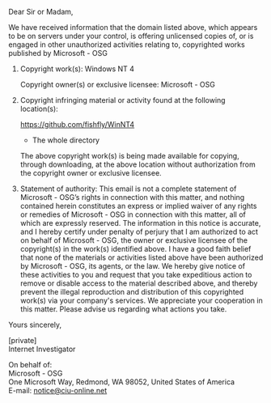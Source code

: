 Dear Sir or Madam,

We have received information that the domain listed above, which appears to be on servers under your control, is offering unlicensed copies of, or is engaged in other unauthorized activities relating to, copyrighted works published by Microsoft - OSG

1. Copyright work(s):
   Windows NT 4
 
   Copyright owner(s) or exclusive licensee:
   Microsoft - OSG
 
2. Copyright infringing material or activity found at the following location(s): 

   https://github.com/fishfly/WinNT4

    - The whole directory
 
   The above copyright work(s) is being made available for copying, through downloading, at the above location without authorization from the copyright owner or exclusive licensee.
 
3. Statement of authority:
   This email is not a complete statement of Microsoft - OSG’s rights in connection with this matter, and nothing contained herein constitutes an express or implied waiver of any rights or remedies of Microsoft - OSG in connection with this matter, all of which are expressly reserved.
   The information in this notice is accurate, and I hereby certify under penalty of perjury that I am authorized to act on behalf of Microsoft - OSG, the owner or exclusive licensee of the copyright(s) in the work(s) identified above. I have a good faith belief that none of the materials or activities listed above have been authorized by Microsoft - OSG, its agents, or the law.
   We hereby give notice of these activities to you and request that you take expeditious action to remove or disable access to the material described above, and thereby prevent the illegal reproduction and distribution of this copyrighted work(s) via your company's services.
   We appreciate your cooperation in this matter. Please advise us regarding what actions you take.
 
Yours sincerely,
 
[private]  
Internet Investigator
 
On behalf of:  
Microsoft - OSG  
One Microsoft Way, Redmond, WA 98052, United States of America  
E-mail: notice@ciu-online.net  
